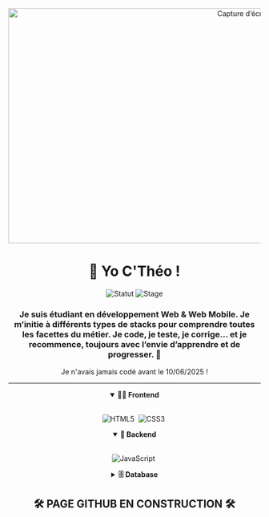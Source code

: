 <div align = "center">
<img width="1075" height="469" alt="Capture d’écran 2025-07-16 à 12 19 27" src="https://github.com/user-attachments/assets/b257fe3b-a7df-42d0-8f11-84ba156bb5d7" />

# 👋 Yo C'Théo !
![Statut](https://img.shields.io/badge/%F0%9F%93%9A-%C3%89tudiant%20en%20D%C3%A9veloppement%20Web-blue?style=for-the-badge)
![Stage](https://img.shields.io/badge/%F0%9F%9A%80-Disponible%20pour%20un%20stage-brightgreen?style=for-the-badge)
<h3 align="center">Je suis étudiant en développement Web & Web Mobile. Je m’initie à différents types de stacks pour comprendre toutes les facettes du métier. Je code, je teste, je corrige… et je recommence, toujours avec l’envie d’apprendre et de progresser. 🚀 </h3>

Je n'avais jamais codé avant le 10/06/2025 ! 



---

<details open>
<summary><b>🏄‍♂️ Frontend</b></summary>
<br>
  
![HTML5](https://img.shields.io/badge/-HTML5-E34F26?style=for-the-badge&logo=html5&logoColor=white)&nbsp;
![CSS3](https://img.shields.io/badge/-CSS3-1572B6?style=for-the-badge&logo=css3)&nbsp;
</details>

<details open>
<summary><b>🧰 Backend</b></summary>
<br>

![JavaScript](https://img.shields.io/badge/Javascript-F7DF1E.svg?style=for-the-badge&logo=javascript&logoColor=black)&nbsp;
</details>

<details>
<summary><b>🗄️ Database</b></summary>
<br>

👀 Soon 

</details>

## 🛠️ PAGE GITHUB EN CONSTRUCTION 🛠️ 
</div>
